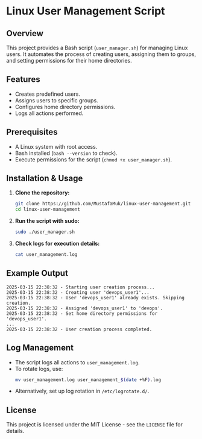 # Linux User Management Script

## Overview
This project provides a Bash script (`user_manager.sh`) for managing Linux users. It automates the process of creating users, assigning them to groups, and setting permissions for their home directories.

## Features
- Creates predefined users.
- Assigns users to specific groups.
- Configures home directory permissions.
- Logs all actions performed.

## Prerequisites
- A Linux system with root access.
- Bash installed (`bash --version` to check).
- Execute permissions for the script (`chmod +x user_manager.sh`).

## Installation & Usage
1. **Clone the repository:**
   ```sh
   git clone https://github.com/MustafaMuk/linux-user-management.git
   cd linux-user-management
   ```
2. **Run the script with sudo:**
   ```sh
   sudo ./user_manager.sh
   ```
3. **Check logs for execution details:**
   ```sh
   cat user_management.log
   ```

## Example Output
```
2025-03-15 22:38:32 - Starting user creation process...
2025-03-15 22:38:32 - Creating user 'devops_user1'...
2025-03-15 22:38:32 - User 'devops_user1' already exists. Skipping creation.
2025-03-15 22:38:32 - Assigned 'devops_user1' to 'devops'.
2025-03-15 22:38:32 - Set home directory permissions for 'devops_user1'.
...
2025-03-15 22:38:32 - User creation process completed.
```

## Log Management
- The script logs all actions to `user_management.log`.
- To rotate logs, use:
  ```sh
  mv user_management.log user_management_$(date +%F).log
  ```
- Alternatively, set up log rotation in `/etc/logrotate.d/`.

## License
This project is licensed under the MIT License - see the `LICENSE` file for details.
